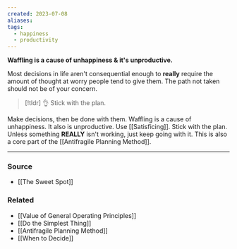 ```yaml
---
created: 2023-07-08
aliases: 
tags:
  - happiness
  - productivity
---
```

**Waffling is a cause of unhappiness & it's unproductive.**

Most decisions in life aren't consequential enough to **really** require the amount of thought at worry people tend to give them. The path not taken should not be of your concern.

> [!tldr] 👌 Stick with the plan.

Make decisions, then be done with them. Waffling is a cause of unhappiness. It also is unproductive. Use [[Satisficing]]. Stick with the plan. Unless something **REALLY** isn't working, just keep going with it. This is also a core part of the [[Antifragile Planning Method]].

---
### Source
- [[The Sweet Spot]]

### Related
- [[Value of General Operating Principles]] 
- [[Do the Simplest Thing]] 
- [[Antifragile Planning Method]] 
- [[When to Decide]]